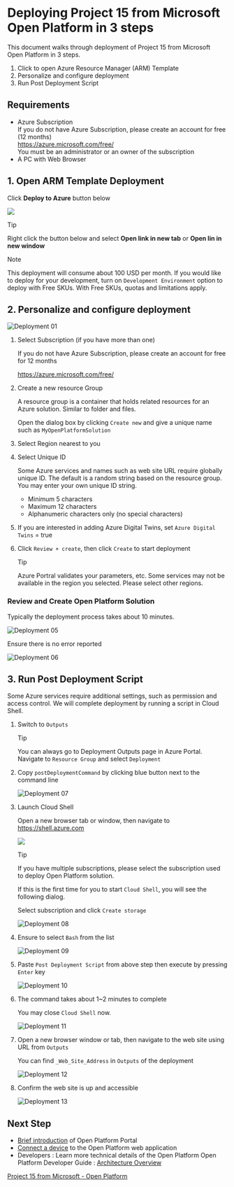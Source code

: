 # Deploying Project 15 from Microsoft Open Platform in 3 steps

This document walks through deployment of Project 15 from Microsoft Open Platform in 3 steps.

1. Click to open Azure Resource Manager (ARM) Template
1. Personalize and configure deployment
1. Run Post Deployment Script

## Requirements

- Azure Subscription  
    If you do not have Azure Subscription, please create an account for free (12 months)  
    <https://azure.microsoft.com/free/>  
    You must be an administrator or an owner of the subscription  
- A PC with Web Browser

## 1. Open ARM Template Deployment

Click **Deploy to Azure** button below  

<a href="https://portal.azure.com/#create/Microsoft.Template/uri/https%3A%2F%2Fraw.githubusercontent.com%2FFabianKortum%2FMonitoringSystem%2Fmaster%2FDeploy%2Fazuredeploy.json?login=FabianKortum&tolen=GHSAT0AAAAAABT5EJPZKBQJLVBKQXF5GRMCYTGXHBA" target="_blank"><img src="deploy-to-azure.svg"/></a>

> [!TIP]  
> Right click the button below and select **Open link in new tab** or **Open lin in new window**

> [!NOTE]  
> This deployment will consume about 100 USD per month.  If you would like to deploy for your development, turn on `Development Environment` option to deploy with Free SKUs.  With Free SKUs, quotas and limitations apply.

## 2. Personalize and configure deployment

![Deployment 01](media/Deployment-01.png)

1. Select Subscription (if you have more than one)  

    If you do not have Azure Subscription, please create an account for free for 12 months

    <https://azure.microsoft.com/free/>  

1. Create a new resource Group  

    A resource group is a container that holds related resources for an Azure solution. Similar to folder and files.

    Open the dialog box by clicking `Create new` and give a unique name such as `MyOpenPlatformSolution`  

1. Select Region nearest to you

1. Select Unique ID  

    Some Azure services and names such as web site URL require globally unique ID.  The default is a random string based on the resource group.  You may enter your own unique ID string.

    - Minimum 5 characters
    - Maximum 12 characters
    - Alphanumeric characters only (no special characters)

1. If you are interested in adding Azure Digital Twins, set `Azure Digital Twins` = true  

1. Click `Review + create`, then click `Create` to start deployment  

    > [!TIP]  
    > Azure Portral validates your parameters, etc.
    > Some services may not be available in the region you selected.  Please select other regions.

### Review and Create Open Platform Solution

Typically the deployment process takes about 10 minutes.

![Deployment 05](media/Deployment-05.png)

Ensure there is no error reported

![Deployment 06](media/Deployment-06.png)

## 3. Run Post Deployment Script

Some Azure services require additional settings, such as permission and access control. We will complete deployment by running a script in Cloud Shell.

1. Switch to `Outputs`  

    > [!TIP]  
    > You can always go to Deployment Outputs page in Azure Portal.  
    > Navigate to `Resource Group` and select `Deployment`

1. Copy `postDeploymentCommand` by clicking blue button next to the command line

    ![Deployment 07](media/Deployment-07.png)

1. Launch Cloud Shell  

    Open a new browser tab or window, then navigate to <https://shell.azure.com>

    <a href="https://shell.azure.com" target="_blank"><img src="./media/launchcloudshell.png"/></a>

    > [!TIP]  
    > If you have multiple subscriptions, please select the subscription used to deploy Open Platform solution.
    >  
    > If this is the first time for you to start `Cloud Shell`, you will see the following dialog.  
    >  
    > Select subscription and click `Create storage`  
    >
    > ![Deployment 08](media/Deployment-08.png)

1. Ensure to select `Bash` from the list  

    ![Deployment 09](media/Deployment-09.png)

1. Paste `Post Deployment Script` from above step then execute by pressing `Enter` key

    ![Deployment 10](media/Deployment-10.png)

1. The command takes about 1~2 minutes to complete  

    You may close `Cloud Shell` now.

    ![Deployment 11](media/Deployment-11.png)

1. Open a new browser window or tab, then navigate to the web site using URL from `Outputs`  

    You can find `_Web_Site_Address` in `Outputs` of the deployment

    ![Deployment 12](media/Deployment-12.png)

1. Confirm the web site is up and accessible

    ![Deployment 13](media/Deployment-13.png)

## Next Step

- [Brief introduction](OpenPlatformPortal.md) of Open Platform Portal
- [Connect a device](ConnectingDevice.md) to the Open Platform web application
- Developers : Learn more technical details of the Open Platform Open Platform Developer Guide : [Architecture Overview](../Developer-Guide/Architecture-Overview.md)

[Project 15 from Microsoft - Open Platform](../README.md)
